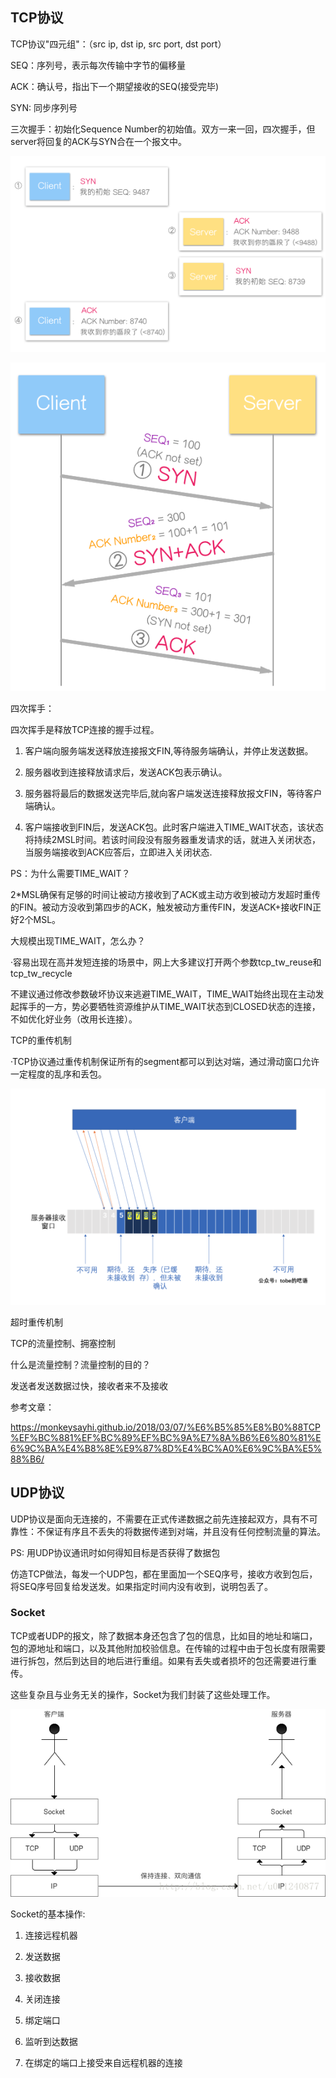 ## TCP协议
TCP协议"四元组"：（src ip, dst ip, src port, dst port）

SEQ：序列号，表示每次传输中字节的偏移量

ACK：确认号，指出下一个期望接收的SEQ(接受完毕)

SYN: 同步序列号

三次握手：初始化Sequence Number的初始值。双方一来一回，四次握手，但server将回复的ACK与SYN合在一个报文中。

![tcp_connect](1.png)

![tcp_connect](2.png)

四次挥手：

四次挥手是释放TCP连接的握手过程。

1. 客户端向服务端发送释放连接报文FIN,等待服务端确认，并停止发送数据。

2. 服务器收到连接释放请求后，发送ACK包表示确认。

3. 服务器将最后的数据发送完毕后,就向客户端发送连接释放报文FIN，等待客户端确认。

4. 客户端接收到FIN后，发送ACK包。此时客户端进入TIME_WAIT状态，该状态将持续2MSL时间。若该时间段没有服务器重发请求的话，就进入关闭状态，当服务端接收到ACK应答后，立即进入关闭状态.

PS：为什么需要TIME_WAIT？

2*MSL确保有足够的时间让被动方接收到了ACK或主动方收到被动方发超时重传的FIN。被动方没收到第四步的ACK，触发被动方重传FIN，发送ACK+接收FIN正好2个MSL。

大规模出现TIME_WAIT，怎么办？

·容易出现在高并发短连接的场景中，网上大多建议打开两个参数tcp_tw_reuse和tcp_tw_recycle

不建议通过修改参数破坏协议来逃避TIME_WAIT，TIME_WAIT始终出现在主动发起挥手的一方，势必要牺牲资源维护从TIME_WAIT状态到CLOSED状态的连接，不如优化好业务（改用长连接）。

TCP的重传机制

·TCP协议通过重传机制保证所有的segment都可以到达对端，通过滑动窗口允许一定程度的乱序和丢包。

![re](4.png)

超时重传机制

TCP的流量控制、拥塞控制

什么是流量控制？流量控制的目的？

发送者发送数据过快，接收者来不及接收

参考文章：

https://monkeysayhi.github.io/2018/03/07/%E6%B5%85%E8%B0%88TCP%EF%BC%881%EF%BC%89%EF%BC%9A%E7%8A%B6%E6%80%81%E6%9C%BA%E4%B8%8E%E9%87%8D%E4%BC%A0%E6%9C%BA%E5%88%B6/

## UDP协议
UDP协议是面向无连接的，不需要在正式传递数据之前先连接起双方，具有不可靠性：不保证有序且不丢失的将数据传递到对端，并且没有任何控制流量的算法。

PS: 用UDP协议通讯时如何得知目标是否获得了数据包

仿造TCP做法，每发一个UDP包，都在里面加一个SEQ序号，接收方收到包后，将SEQ序号回复给发送发。如果指定时间内没有收到，说明包丢了。

### Socket
TCP或者UDP的报文，除了数据本身还包含了包的信息，比如目的地址和端口，包的源地址和端口，以及其他附加校验信息。在传输的过程中由于包长度有限需要进行拆包，然后到达目的地后进行重组。如果有丢失或者损坏的包还需要进行重传。

这些复杂且与业务无关的操作，Socket为我们封装了这些处理工作。

![socket](3.png)

Socket的基本操作:

1. 连接远程机器

2. 发送数据

3. 接收数据

4. 关闭连接

5. 绑定端口

6. 监听到达数据

7. 在绑定的端口上接受来自远程机器的连接